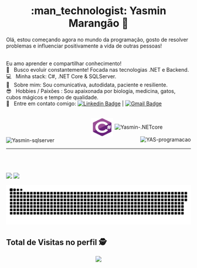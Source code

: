 <h1 align="center"> :man_technologist: Yasmin Marangão 🚀</h1>

Olá, estou começando agora no mundo da programação, gosto de resolver problemas e influenciar positivamente a vida de outras pessoas!

<br/> Eu amo aprender e compartilhar conhecimento!
<br/> :purple_heart: &nbsp; Busco evoluir constantemente! Focada nas tecnologias .NET e Backend.
<br/> :computer: &nbsp; Minha stack: C#, .NET Core & SQLServer.
<br/> 💬  &nbsp; Sobre mim: Sou comunicativa, autodidata, paciente e resiliente.
<br/> :sunglasses: &nbsp; Hobbies / Paixões : Sou apaixonada por biologia, medicina, gatos, cubos mágicos e tempo de qualidade.
<br/> :email: &nbsp; Entre em contato comigo: [![Linkedin Badge](https://img.shields.io/badge/-YasminMarangão-blue?style=flat-square&logo=Linkedin&logoColor=white&link=https://www.linkedin.com/in/yasminmarangao/)](https://www.linkedin.com/in/yasminmarangao/) 
| 
[![Gmail Badge](https://img.shields.io/badge/-yasmin.marangaog@gmail.com-c14438?style=flat-square&logo=Gmail&logoColor=white&link=mailto:yasmin.marangaog@gmail.com)](mailto:yasmin.marangaog@gmail.com)


<div style="display: inline_block"><br>
  &nbsp;&nbsp;&nbsp;&nbsp;&nbsp;&nbsp;&nbsp;&nbsp;&nbsp;&nbsp;&nbsp;&nbsp;&nbsp;&nbsp;&nbsp;&nbsp;&nbsp;&nbsp;&nbsp;&nbsp;&nbsp;&nbsp;&nbsp;&nbsp; &nbsp;&nbsp;&nbsp;&nbsp;&nbsp;&nbsp;&nbsp;&nbsp;&nbsp;&nbsp;&nbsp;&nbsp;&nbsp;&nbsp;&nbsp;&nbsp;&nbsp;&nbsp;&nbsp;&nbsp;&nbsp;&nbsp;&nbsp;&nbsp;&nbsp;&nbsp;&nbsp;&nbsp;&nbsp;&nbsp;&nbsp;&nbsp;&nbsp;&nbsp;<img align="center" alt="Yasmin-Csharp" height="50" width="60" src="https://raw.githubusercontent.com/devicons/devicon/master/icons/csharp/csharp-original.svg">
  <img align="center" alt="Yasmin-.NETcore" height="60" width="60" src="https://upload.wikimedia.org/wikipedia/commons/thumb/e/ee/.NET_Core_Logo.svg/1200px-.NET_Core_Logo.svg.png"> 
  <img align="center" alt="Yasmin-sqlserver" height="50" width="60" src="https://img.icons8.com/color/452/microsoft-sql-server.png">
  <img align="right" alt="YAS-programacao" src="https://thumbs.gfycat.com/GlossyPowerfulAmericanmarten-max-1mb.gif">
  
</div>
<hr>

<br/>
<br/>
<br/>

<div>
  <img src="https://github-readme-stats.vercel.app/api?username=yasminmarangao&show_icons=true"/>
  <img align="top" src="https://github-readme-stats.vercel.app/api/top-langs/?username=yasminmarangao&layout=compact&hide=shell"/>
</div>

<div align="center">
  
  ![Snake animation](https://github.com/yasminmarangao/yasminmarangao/blob/output/github-contribution-grid-snake.svg)
  
</div>

<p align="center"> 

 ## Total de Visitas no perfil :detective: <br>
 <p align="center"> 
   <img alingn="center" src="https://profile-counter.glitch.me/yasminmarangao/count.svg" />
 </p>

</p>
